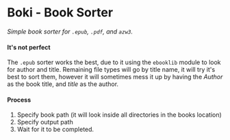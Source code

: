 # Boki - Book Sorter
_Simple book sorter for `.epub`, `.pdf`, and `azw3`._ 

#### It's not perfect
The `.epub` sorter works the best, due to it using the `ebooklib` module to look for author and title. Remaining file types will go by title name, it will try it's best to sort them, however it will sometimes mess it up by having the _Author_ as the book title, and _title_ as the author. 

#### Process
1. Specify book path (it will look inside all directories in the books location)
2. Specify output path
3. Wait for it to be completed.

